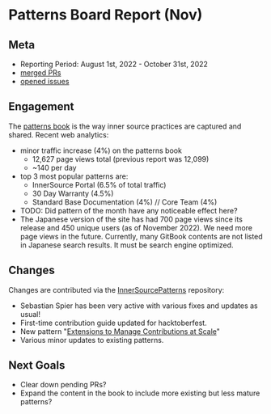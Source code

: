 # Patterns Board Report (Nov)

## Meta

* Reporting Period: August 1st, 2022 - October 31st, 2022
* [merged PRs](https://github.com/InnerSourceCommons/InnerSourcePatterns/pulls?q=is%3Apr+closed%3A2022-08-01..2022-10-31+is%3Amerged)
* [opened issues](https://github.com/InnerSourceCommons/InnerSourcePatterns/issues?q=is%3Aissue+created%3A2022-08-01..2022-10-31+is%3Aopen+)

## Engagement

The [patterns book] is the way inner source practices are captured and shared. Recent web analytics:

* minor traffic increase (4%) on the patterns book
   * 12,627 page views total (previous report was 12,099)
   * ~140 per day
* top 3 most popular patterns are:
  * InnerSource Portal (6.5% of total traffic)
  * 30 Day Warranty (4.5%)
  * Standard Base Documentation (4%) // Core Team (4%)
* TODO: Did pattern of the month have any noticeable effect here?
* The Japanese version of the site has had 700 page views since its release and 450 unique users (as of November 2022). We need more page views in the future. Currently, many GitBook contents are not listed in Japanese search results. It must be search engine optimized.

## Changes

Changes are contributed via the [InnerSourcePatterns] repository:

* Sebastian Spier has been very active with various fixes and updates as usual!
* First-time contribution guide updated for hacktoberfest.
* New pattern "[Extensions to Manage Contributions at Scale](https://github.com/InnerSourceCommons/InnerSourcePatterns/pull/444/)"
* Various minor updates to existing patterns.

## Next Goals

* Clear down pending PRs?
* Expand the content in the book to include more existing but less mature patterns?

[patterns book]: https://patterns.innersourcecommons.org/
[InnerSourcePatterns]: https://github.com/InnerSourceCommons/InnerSourcePatterns/
